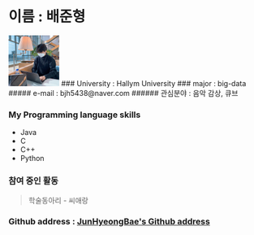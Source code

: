 # 이름 : 배준형
<img src = bjh.jpg height=100 width=100>
### University : Hallym University
### major : big-data
##### e-mail : bjh5438@naver.com
###### 관심분야 : 음악 감상, 큐브

### My Programming language skills
* Java
* C
* C++
* Python

### 참여 중인 활동
> 학술동아리 - 씨애랑



### Github address : [JunHyeongBae's Github address][github]

[github]:https://github.com/JunHyeongBae
